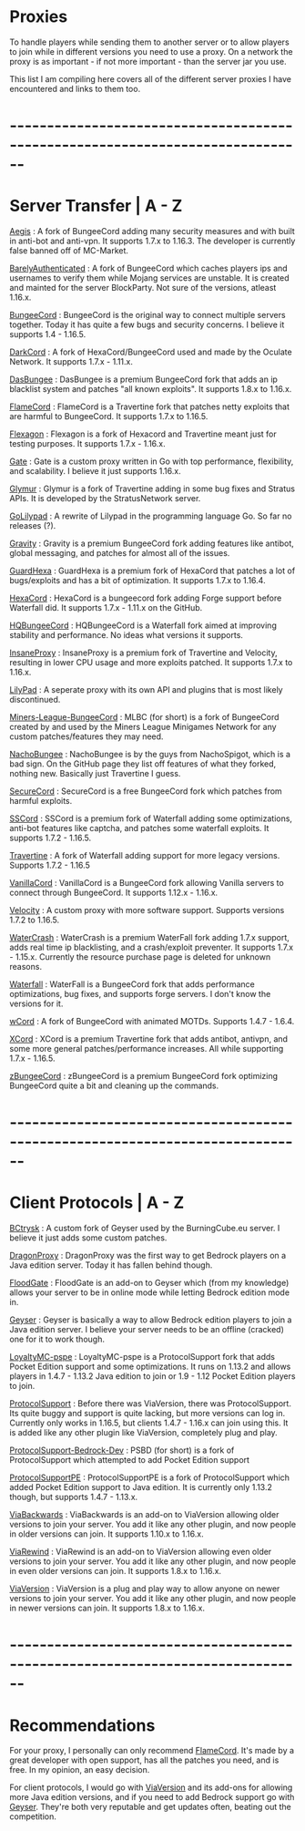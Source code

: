 # Proxies

To handle players while sending them to another server or to allow players to join while in different versions you need to use a proxy.
On a network the proxy is as important - if not more important - than the server jar you use.

This list I am compiling here covers all of the different server proxies I have encountered and links to them too.

# ------------------------------------------------------------------------------

# Server Transfer | A - Z

[Aegis](https://polymart.org/resource/aegis-the-best-bungeecord-fork.31) : A fork of BungeeCord adding many security measures and with built in anti-bot and anti-vpn. It supports 1.7.x to 1.16.3. The developer is currently false banned off of MC-Market.

[BarelyAuthenticated](https://github.com/Mindgamesnl/BarelyAuthenticated) : A fork of BungeeCord which caches players ips and usernames to verify them while Mojang services are unstable. It is created and mainted for the server BlockParty. Not sure of the versions, atleast 1.16.x.

[BungeeCord](https://www.spigotmc.org/wiki/bungeecord/) : BungeeCord is the original way to connect multiple servers together. Today it has quite a few bugs and security concerns. I believe it supports 1.4 - 1.16.5.

[DarkCord](https://github.com/Oculate/DarkCord) : A fork of HexaCord/BungeeCord used and made by the Oculate Network. It supports 1.7.x - 1.11.x.

[DasBungee](https://www.mc-market.org/resources/17481/) : DasBungee is a premium BungeeCord fork that adds an ip blacklist system and patches "all known exploits". It supports 1.8.x to 1.16.x.

[FlameCord](https://www.mc-market.org/resources/13492/) : FlameCord is a Travertine fork that patches netty exploits that are harmful to BungeeCord. It supports 1.7.x to 1.16.5.

[Flexagon](https://github.com/SeaEclipse/Flexagon) : Flexagon is a fork of Hexacord and Travertine meant just for testing purposes. It supports 1.7.x - 1.16.x.

[Gate](https://gate.minekube.com/) : Gate is a custom proxy written in Go with top performance, flexibility, and scalability. I believe it just supports 1.16.x.

[Glymur](https://github.com/StratusNetwork/Glymur) : Glymur is a fork of Travertine adding in some bug fixes and Stratus APIs. It is developed by the StratusNetwork server.

[GoLilypad](https://github.com/LilyPad/GoLilyPad) : A rewrite of Lilypad in the programming language Go. So far no releases (?).

[Gravity](https://www.mc-market.org/resources/17731/) : Gravity is a premium BungeeCord fork adding features like antibot, global messaging, and patches for almost all of the issues.

[GuardHexa](https://www.mc-market.org/resources/16180/) : GuardHexa is a premium fork of HexaCord that patches a lot of bugs/exploits and has a bit of optimization. It supports 1.7.x to 1.16.4.

[HexaCord](https://github.com/CronixMC/HexaCord) : HexaCord is a bungeecord fork adding Forge support before Waterfall did. It supports 1.7.x - 1.11.x on the GitHub.

[HQBungeeCord](https://github.com/moyugame/HQBungeeCord) : HQBungeeCord is a Waterfall fork aimed at improving stability and performance. No ideas what versions it supports.

[InsaneProxy](https://www.mc-market.org/resources/16588/) : InsaneProxy is a premium fork of Travertine and Velocity, resulting in lower CPU usage and more exploits patched. It supports 1.7.x to 1.16.x.

[LilyPad](https://github.com/LilyPad/JLilyPad) : A seperate proxy with its own API and plugins that is most likely discontinued.

[Miners-League-BungeeCord](https://github.com/root1599/Miners-League-BungeeCord) : MLBC (for short) is a fork of BungeeCord created by and used by the Miners League Minigames Network for any custom patches/features they may need.

[NachoBungee](https://github.com/CobbleSword/NachoBungee) : NachoBungee is by the guys from NachoSpigot, which is a bad sign. On the GitHub page they list off features of what they forked, nothing new. Basically just Travertine I guess.

[SecureCord](https://www.mc-market.org/resources/15002/) : SecureCord is a free BungeeCord fork which patches from harmful exploits.

[SSCord](https://www.mc-market.org/resources/15002/) : SSCord is a premium fork of Waterfall adding some optimizations, anti-bot features like captcha, and patches some waterfall exploits. It supports 1.7.2 - 1.16.5.

[Travertine](https://papermc.io/downloads#Travertine) : A fork of Waterfall adding support for more legacy versions. Supports 1.7.2 - 1.16.5

[VanillaCord](https://github.com/ME1312/VanillaCord/tree/1.12) : VanillaCord is a BungeeCord fork allowing Vanilla servers to connect through BungeeCord. It supports 1.12.x - 1.16.x.

[Velocity](https://velocitypowered.com/) : A custom proxy with more software support. Supports versions 1.7.2 to 1.16.5.

[WaterCrash](https://www.mc-market.org/threads/559656/) : WaterCrash is a premium WaterFall fork adding 1.7.x support, adds real time ip blacklisting, and a crash/exploit preventer. It supports 1.7.x - 1.15.x. Currently the resource purchase page is deleted for unknown reasons.

[Waterfall](https://papermc.io/downloads#Waterfall) : WaterFall is a BungeeCord fork that adds performance optimizations, bug fixes, and supports forge servers. I don't know the versions for it.

[wCord](https://github.com/wtfaremyinitials/wCord) : A fork of BungeeCord with animated MOTDs. Supports 1.4.7 - 1.6.4.

[XCord](https://www.mc-market.org/resources/16843/) : XCord is a premium Travertine fork that adds antibot, antivpn, and some more general patches/performance increases. All while supporting 1.7.x - 1.16.5.

[zBungeeCord](https://www.mc-market.org/resources/10187/) : zBungeeCord is a premium BungeeCord fork optimizing BungeeCord quite a bit and cleaning up the commands.
# ------------------------------------------------------------------------------

# Client Protocols | A - Z

[BCtrysk](https://github.com/DJIronic/BCtrysk) : A custom fork of Geyser used by the BurningCube.eu server. I believe it just adds some custom patches.

[DragonProxy](https://github.com/DragonetMC/DragonProxy) : DragonProxy was the first way to get Bedrock players on a Java edition server. Today it has fallen behind though.

[FloodGate](https://github.com/GeyserMC/Floodgate/) : FloodGate is an add-on to Geyser which (from my knowledge) allows your server to be in online mode while letting Bedrock edition mode in.

[Geyser](https://geysermc.org/) : Geyser is basically a way to allow Bedrock edition players to join a Java edition server. I believe your server needs to be an offline (cracked) one for it to work though.

[LoyaltyMC-pspe](https://github.com/reflykunz/LoyaltyMC-pspe) : LoyaltyMC-pspe is a ProtocolSupport fork that adds Pocket Edition support and some optimizations. It runs on 1.13.2 and allows players in 1.4.7 - 1.13.2 Java edition to join or 1.9 - 1.12 Pocket Edition players to join.

[ProtocolSupport](https://www.spigotmc.org/resources/protocolsupport.7201/) : Before there was ViaVersion, there was ProtocolSupport. Its quite buggy and support is quite lacking, but more versions can log in. Currently only works in 1.16.5, but clients 1.4.7 - 1.16.x can join using this. It is added like any other plugin like ViaVersion, completely plug and play.

[ProtocolSupport-Bedrock-Dev](https://github.com/Xernium/ProtocolSupport-Bedrock-Dev) : PSBD (for short) is a fork of ProtocolSupport which attempted to add Pocket Edition support

[ProtocolSupportPE](https://github.com/gIsForGravity/ProtocolSupportPE) : ProtocolSupportPE is a fork of ProtocolSupport which added Pocket Edition support to Java edition. It is currently only 1.13.2 though, but supports 1.4.7 - 1.13.x.

[ViaBackwards](https://www.spigotmc.org/resources/viabackwards.27448/) : ViaBackwards is an add-on to ViaVersion allowing older versions to join your server. You add it like any other plugin, and now people in older versions can join. It supports 1.10.x to 1.16.x.

[ViaRewind](https://www.spigotmc.org/resources/viarewind.52109/) : ViaRewind is an add-on to ViaVersion allowing even older versions to join your server. You add it like any other plugin, and now people in even older versions can join. It supports 1.8.x to 1.16.x.

[ViaVersion](https://www.spigotmc.org/resources/viaversion.19254/) : ViaVersion is a plug and play way to allow anyone on newer versions to join your server. You add it like any other plugin, and now people in newer versions can join. It supports 1.8.x to 1.16.x.

# ------------------------------------------------------------------------------

# Recommendations

For your proxy, I personally can only recommend [FlameCord](https://www.mc-market.org/resources/13492/). It's made by a great developer with open support, has all the patches you need, and is free. In my opinion, an easy decision.

For client protocols, I would go with [ViaVersion](https://www.spigotmc.org/resources/viaversion.19254/) and its add-ons for allowing more Java edition versions, and if you need to add Bedrock support go with [Geyser](https://geysermc.org/). They're both very reputable and get updates often, beating out the competition.
